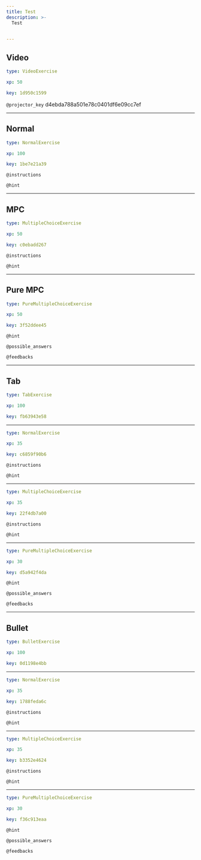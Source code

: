 ```yaml
---
title: Test
description: >-
  Test


---
```

## Video

```yaml
type: VideoExercise

xp: 50

key: 1d950c1599
```

`@projector_key`
d4ebda788a501e78c0401df6e09cc7ef

---
## Normal

```yaml
type: NormalExercise

xp: 100

key: 1be7e21a39
```



`@instructions`


`@hint`











---
## MPC

```yaml
type: MultipleChoiceExercise

xp: 50

key: c0ebadd267
```



`@instructions`


`@hint`











---
## Pure MPC

```yaml
type: PureMultipleChoiceExercise

xp: 50

key: 3f52ddee45
```




`@hint`






`@possible_answers`


`@feedbacks`





---
## Tab

```yaml
type: TabExercise

xp: 100

key: fb63943e58
```













***



```yaml
type: NormalExercise

xp: 35

key: c6859f90b6
```



`@instructions`


`@hint`












***



```yaml
type: MultipleChoiceExercise

xp: 35

key: 22f4db7a00
```



`@instructions`


`@hint`












***



```yaml
type: PureMultipleChoiceExercise

xp: 30

key: d5a942f4da
```




`@hint`






`@possible_answers`


`@feedbacks`






---
## Bullet

```yaml
type: BulletExercise

xp: 100

key: 0d1198e4bb
```













***



```yaml
type: NormalExercise

xp: 35

key: 1788feda6c
```



`@instructions`


`@hint`












***



```yaml
type: MultipleChoiceExercise

xp: 35

key: b3352e4624
```



`@instructions`


`@hint`












***



```yaml
type: PureMultipleChoiceExercise

xp: 30

key: f36c913eaa
```




`@hint`






`@possible_answers`


`@feedbacks`





